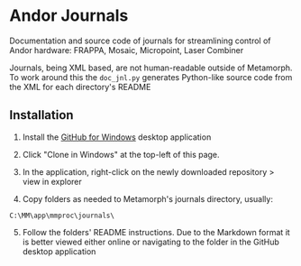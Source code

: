 Andor Journals
==============
Documentation and source code of journals for streamlining control of Andor
hardware: FRAPPA, Mosaic, Micropoint, Laser Combiner

Journals, being XML based, are not human-readable outside of Metamorph.  To
work around this the `doc_jnl.py` generates Python-like source code from the
XML for each directory's README

Installation
------------
1.  Install the [GitHub for Windows](http://windows.github.com/) desktop
    application

2.  Click "Clone in Windows" at the top-left of this page.

3.  In the application, right-click on the newly downloaded repository > view
    in explorer

4.  Copy folders as needed to Metamorph's journals directory, usually:
```
C:\MM\app\mmproc\journals\
```

5.  Follow the folders' README instructions.  Due to the Markdown format it is
    better viewed either online or navigating to the folder in the GitHub
    desktop application
